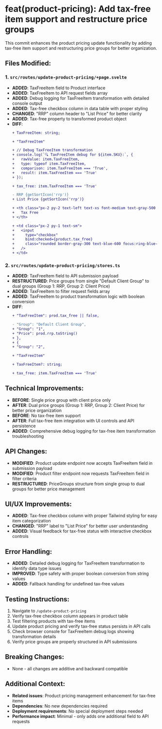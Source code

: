 # feat(product-pricing): Add tax-free item support and restructure price groups

This commit enhances the product pricing update functionality by adding tax-free item
support and restructuring price groups for better organization.

## Files Modified:

### 1. `src/routes/update-product-pricing/+page.svelte`
   - **ADDED**: TaxFreeItem field to Product interface
   - **ADDED**: TaxFreeItem to API request fields array
   - **ADDED**: Debug logging for TaxFreeItem transformation with detailed console output
   - **ADDED**: Tax-free checkbox column in data table with proper styling
   - **CHANGED**: "RRP" column header to "List Price" for better clarity
   - **ADDED**: Tax-free property to transformed product object
   - **DIFF**:
     ```diff
     + TaxFreeItem: string;
     ```
     ```diff
     + "TaxFreeItem"
     ```
     ```diff
     + // Debug TaxFreeItem transformation
     + console.log(`🔍 TaxFreeItem debug for ${item.SKU}:`, {
     +   rawValue: item.TaxFreeItem,
     +   type: typeof item.TaxFreeItem,
     +   comparison: item.TaxFreeItem === 'True',
     +   result: item.TaxFreeItem === 'True'
     + });
     ```
     ```diff
     + tax_free: item.TaxFreeItem === 'True'
     ```
     ```diff
     - RRP {getSortIcon('rrp')}
     + List Price {getSortIcon('rrp')}
     ```
     ```diff
     + <th class="px-2 py-2 text-left text-xs font-medium text-gray-500 uppercase tracking-wider w-[80px]">
     +   Tax Free
     + </th>
     ```
     ```diff
     + <td class="px-2 py-1 text-sm">
     +   <input
     +     type="checkbox"
     +     bind:checked={product.tax_free}
     +     class="rounded border-gray-300 text-blue-600 focus:ring-blue-500"
     +   />
     + </td>
     ```

### 2. `src/routes/update-product-pricing/stores.ts`
   - **ADDED**: TaxFreeItem field to API submission payload
   - **RESTRUCTURED**: Price groups from single "Default Client Group" to dual groups (Group 1: RRP, Group 2: Client Price)
   - **ADDED**: TaxFreeItem to filter request fields array
   - **ADDED**: TaxFreeItem to product transformation logic with boolean conversion
   - **DIFF**:
     ```diff
     + "TaxFreeItem": prod.tax_free || false,
     ```
     ```diff
     - "Group": "Default Client Group",
     + "Group": "1",
     + "Price": prod.rrp.toString()
     + },
     + {
     + "Group": "2",
     ```
     ```diff
     + "TaxFreeItem"
     ```
     ```diff
     + TaxFreeItem?: string;
     ```
     ```diff
     + tax_free: item.TaxFreeItem === 'True'
     ```

## Technical Improvements:
- **BEFORE**: Single price group with client price only
- **AFTER**: Dual price groups (Group 1: RRP, Group 2: Client Price) for better price organization
- **BEFORE**: No tax-free item support
- **AFTER**: Full tax-free item integration with UI controls and API persistence
- **ADDED**: Comprehensive debug logging for tax-free item transformation troubleshooting

## API Changes:
- **MODIFIED**: Product update endpoint now accepts TaxFreeItem field in submission payload
- **MODIFIED**: Product filter endpoint now requests TaxFreeItem field in filter criteria
- **RESTRUCTURED**: PriceGroups structure from single group to dual groups for better price management

## UI/UX Improvements:
- **ADDED**: Tax-free checkbox column with proper Tailwind styling for easy item categorization
- **CHANGED**: "RRP" label to "List Price" for better user understanding
- **ADDED**: Visual feedback for tax-free status with interactive checkbox controls

## Error Handling:
- **ADDED**: Detailed debug logging for TaxFreeItem transformation to identify data type issues
- **IMPROVED**: Type safety with proper boolean conversion from string values
- **ADDED**: Fallback handling for undefined tax-free values

## Testing Instructions:
1. Navigate to `/update-product-pricing`
2. Verify tax-free checkbox column appears in product table
3. Test filtering products with tax-free items
4. Update product pricing and verify tax-free status persists in API calls
5. Check browser console for TaxFreeItem debug logs showing transformation details
6. Verify price groups are properly structured in API submissions

## Breaking Changes:
- None - all changes are additive and backward compatible

## Additional Context:
- **Related issues**: Product pricing management enhancement for tax-free items
- **Dependencies**: No new dependencies required
- **Deployment requirements**: No special deployment steps needed
- **Performance impact**: Minimal - only adds one additional field to API requests